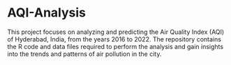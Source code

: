# AQI-Analysis
This project focuses on analyzing and predicting the Air Quality Index (AQI) of Hyderabad, India, from the years 2016 to 2022. The repository contains the R code and data files required to perform the analysis and gain insights into the trends and patterns of air pollution in the city.

